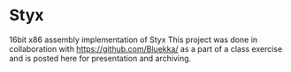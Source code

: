 # Styx
16bit x86 assembly implementation of Styx
This project was done in collaboration with https://github.com/Bluekka/ as a part of a class exercise and is posted here for presentation and archiving.
